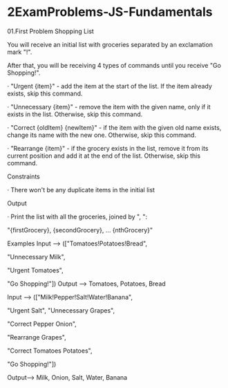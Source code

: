 # 2ExamProblems-JS-Fundamentals

01.First Problem
Shopping List

You will receive an initial list with groceries separated by an exclamation mark "!".

After that, you will be receiving 4 types of commands until you receive "Go Shopping!".

· "Urgent {item}" - add the item at the start of the list. If the item already exists, skip this command.

· "Unnecessary {item}" - remove the item with the given name, only if it exists in the list. Otherwise, skip this command.

· "Correct {oldItem} {newItem}" - if the item with the given old name exists, change its name with the new one. Otherwise, skip this command.

· "Rearrange {item}" - if the grocery exists in the list, remove it from its current position and add it at the end of the list. Otherwise, skip this command.

Constraints

· There won't be any duplicate items in the initial list

Output

· Print the list with all the groceries, joined by ", ":

"{firstGrocery}, {secondGrocery}, … {nthGrocery}"



Examples
Input --> (["Tomatoes!Potatoes!Bread",

"Unnecessary Milk",

"Urgent Tomatoes",

"Go Shopping!"])   Output --> Tomatoes, Potatoes, Bread

Input --> (["Milk!Pepper!Salt!Water!Banana",

"Urgent Salt",
"Unnecessary Grapes",

"Correct Pepper Onion",

"Rearrange Grapes", 

"Correct Tomatoes Potatoes", 

"Go Shopping!"])   

Output--> Milk, Onion, Salt, Water, Banana
